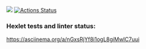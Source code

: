 <a href="https://codeclimate.com/github/9lceHb/frontend-project-44/maintainability"><img src="https://api.codeclimate.com/v1/badges/cc96e54550ae9ba358fa/maintainability" /></a>
[![Actions Status](https://github.com/9lceHb/frontend-project-44/workflows/hexlet-check/badge.svg)](https://github.com/9lceHb/frontend-project-44/actions)
### Hexlet tests and linter status:

https://asciinema.org/a/nGxsRjYf8i1ogL8giMwIC7uui

